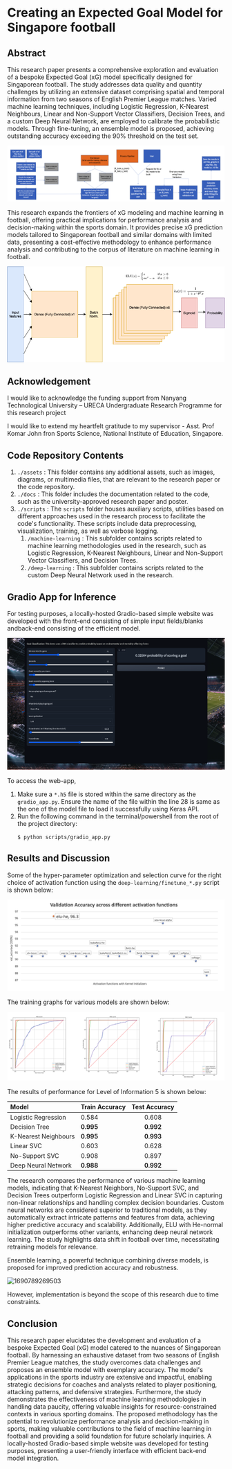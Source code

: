 # Creating an Expected Goal Model for Singapore football

## Abstract

This research paper presents a comprehensive exploration and evaluation of a bespoke Expected Goal (xG) model specifically designed for Singaporean football. The study addresses data quality and quantity challenges by utilizing an extensive dataset comprising spatial and temporal information from two seasons of English Premier League matches. Varied machine learning techniques, including Logistic Regression, K-Nearest Neighbours, Linear and Non-Support Vector Classifiers, Decision Trees, and a custom Deep Neural Network, are employed to calibrate the probabilistic models. Through fine-tuning, an ensemble model is proposed, achieving outstanding accuracy exceeding the 90% threshold on the test set. 

![1690792388707](image/README/1690792388707.png "Proposed pipeline")

This research expands the frontiers of xG modeling and machine learning in football, offering practical implications for performance analysis and decision-making within the sports domain. It provides precise xG prediction models tailored to Singaporean football and similar domains with limited data, presenting a cost-effective methodology to enhance performance analysis and contributing to the corpus of literature on machine learning in football.

[![1690789137021](image/README/1690789137021.png)]()
## Acknowledgement

I would like to acknowledge the funding support from Nanyang Technological University – URECA Undergraduate Research Programme for this research project

I would like to extend my heartfelt gratitude to my supervisor - Asst. Prof Komar John fron Sports Science, National Institute of Education, Singapore.

## Code Repository Contents

1. `./assets` : This folder contains any additional assets, such as images, diagrams, or multimedia files, that are relevant to the research paper or the code repository.
2. `./docs` : This folder includes the documentation related to the code, such as the university-approved research paper and poster.
3. `./scripts` : The `scripts` folder houses auxiliary scripts, utilities based on different approaches used in the research process to facilitate the code's functionality. These scripts include data preprocessing, visualization, training, as well as verbose logging.
   1. `/machine-learning` : This subfolder contains scripts related to machine learning methodologies used in the research, such as Logistic Regression, K-Nearest Neighbours, Linear and Non-Support Vector Classifiers, and Decision Trees.
   2. `/deep-learning` : This subfolder contains scripts related to the custom Deep Neural Network used in the research.

## Gradio App for Inference

For testing purposes, a locally-hosted Gradio-based simple website was developed with the front-end consisting of simple input fields/blanks andback-end consisting of the efficient model.

![1690792772620](image/README/1690792772620.png)

To access the web-app,

1. Make sure a `*.h5` file is stored within the same directory as the `gradio_app.py`. Ensure the name of the file within the line 28 is same as the one of the model file to load it successfully using Keras API.
2. Run the following command in the terminal/powershell from the root of the project directory:
   ```console
   $ python scripts/gradio_app.py
   ```

## Results and Discussion

Some of the hyper-parameter optimization and selection curve for the right choice of activation function using the `deep-learning/finetune_*.py` script is shown below:

![1690789492422](image/README/1690789492422.png)

The training graphs for various models are shown below:

![1690792434794](image/README/1690792434794.png)

The results of performance for Level of Information 5 is shown below:

| Model                | Train Accuracy  |  Test Accuracy  |
| :------------------- | --------------- | :-------------: |
| Logistic Regression  | 0.584           |      0.608      |
| Decision Tree        | **0.995** | **0.992** |
| K-Nearest Neighbours | **0.995** | **0.993** |
| Linear SVC           | 0.603           |      0.628      |
| No-Support SVC       | 0.908           |      0.897      |
| Deep Neural Network  | **0.988** | **0.992** |

The research compares the performance of various machine learning models, indicating that K-Nearest Neighbors, No-Support SVC, and Decision Trees outperform Logistic Regression and Linear SVC in capturing non-linear relationships and handling complex decision boundaries. Custom neural networks are considered superior to traditional models, as they automatically extract intricate patterns and features from data, achieving higher predictive accuracy and scalability. Additionally, ELU with He-normal initialization outperforms other variants, enhancing deep neural network learning. The study highlights data shift in football over time, necessitating retraining models for relevance. 

Ensemble learning, a powerful technique combining diverse models, is proposed for improved prediction accuracy and robustness. 

![1690789269503](https://file+.vscode-resource.vscode-cdn.net/Users/siddhantpathak/Desktop/Projects/Expected-Goal-for-SG-football/image/README/1690789269503.png)

However, implementation is beyond the scope of this research due to time constraints.

## Conclusion

This research paper elucidates the development and evaluation of a bespoke Expected Goal (xG) model catered to the nuances of Singaporean football. By harnessing an exhaustive dataset from two seasons of English Premier League matches, the study overcomes data challenges and proposes an ensemble model with exemplary accuracy. The model's applications in the sports industry are extensive and impactful, enabling strategic decisions for coaches and analysts related to player positioning, attacking patterns, and defensive strategies. Furthermore, the study demonstrates the effectiveness of machine learning methodologies in handling data paucity, offering valuable insights for resource-constrained contexts in various sporting domains. The proposed methodology has the potential to revolutionize performance analysis and decision-making in sports, making valuable contributions to the field of machine learning in football and providing a solid foundation for future scholarly inquiries. A locally-hosted Gradio-based simple website was developed for testing purposes, presenting a user-friendly interface with efficient back-end model integration.
